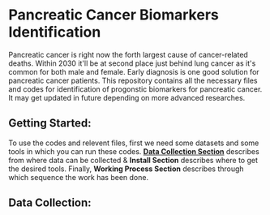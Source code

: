 <h1>Pancreatic Cancer Biomarkers Identification</h1>


<p>Pancreatic cancer is right now the forth largest cause of cancer-related deaths. Within 2030 it'll be at second place just behind lung cancer as it's common for both male and female. Early diagnosis is one good solution for pancreatic cancer patients. This repository contains all the necessary files and codes for identification of progonstic biomarkers for pancreatic cancer. It may get updated in future depending on more advanced researches.</p>


<h2><b>Getting Started:</b></h2>


<p>To use the codes and relevent files, first we need some datasets and some tools in which you can run these codes. <a href="#DataCollection"><b>Data Collection Section</b></a> describes from where data can be collected &amp; <b>Install Section</b> describes where to get the desired tools. Finally, <b>Working Process Section</b> describes through which sequence the work has been done.</p>


<h2 id="DataCollection"><b>Data Collection:</b></h2>
